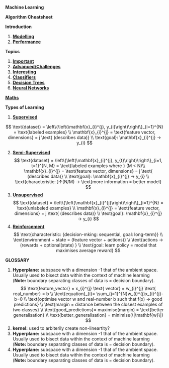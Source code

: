 **Machine Learning**

**Algorithm Cheatsheet**



**Introduction** 

1. [**Modelling**](content/MODELLING.md)
2. [**Performance**](content/PERFORMANCE.md)



**Topics**

1. [**Important**](content/IMPORTANT_TOPICS.md)
2. [**Advanced/Challenges**](content/ADVANCED_CHALLENGES.md) 
3. [**Interesting**](content/INTERESTING_TOPICS.md) 
4. **[Classifiers](content/CLASSIFIERS.md)**
6. **[Decision Trees](content/DECISION_TREES.md)**
7. **[Neural Networks](content/NEURAL_NETWORKS.md)**



[**Maths**](content/MATHS.md) 



**Types of Learning** 

1. [**Supervised**](content/SUPERVISED.md) 

$$
\text{dataset} = \left\{\left(\mathbf{x}_{i}^{j}, y_{i}\right)\right\}_{i=1}^{N} = \text{labeled examples} \\
\mathbf{x}_{i}^{j} = \text{feature vector, dimensions} = j \text{ (describes data)} \\
\text{goal}: \mathbf{x}_{i}^{j} → y_{i}
$$

2. [**Semi-Supervised**](content/SEMI_SUPERVISED.md) 
$$
\text{dataset} = \left\{\left(\mathbf{x}_{i}^{j}, y_{t}\right)\right\}_{i=1, t=1}^{N, M} = \text{labeled examples where } (M < N)\\
\mathbf{x}_{i}^{j} = \text{feature vector, dimensions} = j \text{ (describes data)} \\
\text{goal}: \mathbf{x}_{i}^{j} → y_{i} \\
\text{characteristic: }↑(N/M) → \text{more information = better model}
$$
3. [**Unsupervised**](content/UNSUPERVISED.md)
$$
\text{dataset} = \left\{\left(\mathbf{x}_{i}^{j}\right)\right\}_{i=1}^{N} = \text{unlabeled examples} \\
\mathbf{x}_{i}^{j} = \text{feature vector, dimensions} = j \text{ (describes data)} \\
\text{goal}: \mathbf{x}_{i}^{j} → y_{i}
$$
4. [**Reinforcement**](content/REINFORCEMENT.md) 
$$
\text{characteristic: {decision-mking: sequential, goal: long-term}} \\
\text{environment + state = (feature vector + actions)} \\
\text{actions → (rewards + optional(state) } \\
\text{goal: learn policy = model that maximises average reward}
$$
<!--**Kernel Regression**--> 

<!--**Multiclass Classification**--> 

<!--**One-Class Classification**--> 

<!--**Multilabel Clasification**--> 

<!--**Sequence-to-Sequence learning**--> 

<!--**One-Shot Learning**--> 

<!--**Zero-Shot Learning**--> 


<!--**Topic Modelling**--> 

<!--**Gaussian Processes**--> 

<!--**Generalised Linear Models**--> 

<!--**Probabilisitc Graphical Models**--> 

<!--**Markov Chain Monte Carlo**-->

<!--**Generative Adversarial Networks**-->

<!--**Genetic Alorithms**--> 

<!--**Structured Prediction**--> 
<!--1. **Graphical models**--> 
<!--2. **Bayes net**-->
<!--3. **Conditional random field**-->
<!--4. **Hidden Markov**-->

<!-- https://en.wikipedia.org/wiki/Regression_analysis -->



**GLOSSARY**

1. **Hyperplane:** subspace with a dimension -1 that of the ambient space. Usually used to bisect data within the context of machine learning (**Note:** boundary separating classes of data is = decision boundary).
$$
\text{feature_vector} = x_{i}^{j} \text{ vector} = w_{i}^{j} \text{ real_number} = b \\
\text{equation}_{i}= \sum_{j=1}^{N}w_{i}^{j}x_{i}^{j}-b=0 \\ 
\text{optimise vector w and real-number b such that f(x) → good predictions} \\
\text{margin = distance between the closest examples of two classes} \\
\text{good_predictions}= maximise(margin) = \text{better generalisation} \\
\text{better_generalisation} = minimise(\|\mathbf{w}\|)
$$
2. **kernel:** used to arbiterily create non-lineartity?
3. **Hyperplane:** subspace with a dimension -1 that of the ambient space. Usually used to bisect data within the context of machine learning (**Note:** boundary separating classes of data is = decision boundary).
4. **Hyperplane:** subspace with a dimension -1 that of the ambient space. Usually used to bisect data within the context of machine learning (**Note:** boundary separating classes of data is = decision boundary).